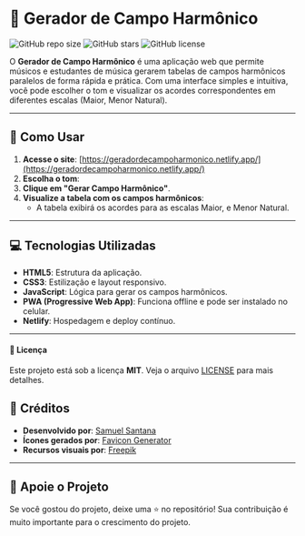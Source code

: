 # 🎵 Gerador de Campo Harmônico

![GitHub repo size](https://img.shields.io/github/repo-size/samuelsantanaoficial/gerador-de-campo-harmonico?style=for-the-badge)
![GitHub stars](https://img.shields.io/github/stars/samuelsantanaoficial/gerador-de-campo-harmonico?style=for-the-badge)
![GitHub license](https://img.shields.io/github/license/samuelsantanaoficial/gerador-de-campo-harmonico?style=for-the-badge)

O **Gerador de Campo Harmônico** é uma aplicação web que permite músicos e estudantes de música gerarem tabelas de campos harmônicos paralelos de forma rápida e prática. Com uma interface simples e intuitiva, você pode escolher o tom e visualizar os acordes correspondentes em diferentes escalas (Maior, Menor Natural).

---

## 🚀 Como Usar

1. **Acesse o site**: [https://geradordecampoharmonico.netlify.app/](https://geradordecampoharmonico.netlify.app/)
2. **Escolha o tom**:
3. **Clique em "Gerar Campo Harmônico"**.
4. **Visualize a tabela com os campos harmônicos**:
   - A tabela exibirá os acordes para as escalas Maior, e Menor Natural.

---

## 💻 Tecnologias Utilizadas

- **HTML5**: Estrutura da aplicação.
- **CSS3**: Estilização e layout responsivo.
- **JavaScript**: Lógica para gerar os campos harmônicos.
- **PWA (Progressive Web App)**: Funciona offline e pode ser instalado no celular.
- **Netlify**: Hospedagem e deploy contínuo.



---

#### 📄 Licença

Este projeto está sob a licença **MIT**. Veja o arquivo [LICENSE](LICENSE) para mais detalhes.

## 👏 Créditos

- **Desenvolvido por**: [Samuel Santana](https://github.com/samuelsantanaoficial)
- **Ícones gerados por**: [Favicon Generator](https://realfavicongenerator.net/)
- **Recursos visuais por**: [Freepik](https://br.freepik.com/)

---

## 🌟 Apoie o Projeto

Se você gostou do projeto, deixe uma ⭐ no repositório! Sua contribuição é muito importante para o crescimento do projeto.
